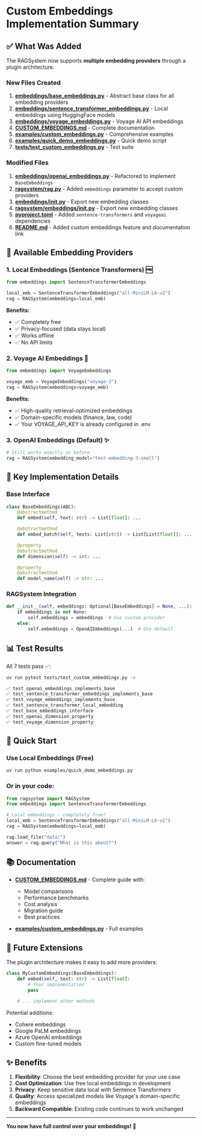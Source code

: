 # Custom Embeddings Implementation Summary

## ✅ What Was Added

The RAGSystem now supports **multiple embedding providers** through a plugin architecture.

### New Files Created

1. **[embeddings/base_embeddings.py](embeddings/base_embeddings.py)** - Abstract base class for all embedding providers
2. **[embeddings/sentence_transformer_embeddings.py](embeddings/sentence_transformer_embeddings.py)** - Local embeddings using HuggingFace models
3. **[embeddings/voyage_embeddings.py](embeddings/voyage_embeddings.py)** - Voyage AI API embeddings
4. **[CUSTOM_EMBEDDINGS.md](CUSTOM_EMBEDDINGS.md)** - Complete documentation
5. **[examples/custom_embeddings.py](examples/custom_embeddings.py)** - Comprehensive examples
6. **[examples/quick_demo_embeddings.py](examples/quick_demo_embeddings.py)** - Quick demo script
7. **[tests/test_custom_embeddings.py](tests/test_custom_embeddings.py)** - Test suite

### Modified Files

1. **[embeddings/openai_embeddings.py](embeddings/openai_embeddings.py)** - Refactored to implement `BaseEmbeddings`
2. **[ragsystem/rag.py](ragsystem/rag.py)** - Added `embeddings` parameter to accept custom providers
3. **[embeddings/__init__.py](embeddings/__init__.py)** - Export new embedding classes
4. **[ragsystem/embeddings/__init__.py](ragsystem/embeddings/__init__.py)** - Export new embedding classes
5. **[pyproject.toml](pyproject.toml)** - Added `sentence-transformers` and `voyageai` dependencies
6. **[README.md](README.md)** - Added custom embeddings feature and documentation link

## 🎯 Available Embedding Providers

### 1. **Local Embeddings** (Sentence Transformers) 🆓
```python
from embeddings import SentenceTransformerEmbeddings

local_emb = SentenceTransformerEmbeddings("all-MiniLM-L6-v2")
rag = RAGSystem(embeddings=local_emb)
```

**Benefits:**
- ✅ Completely free
- ✅ Privacy-focused (data stays local)
- ✅ Works offline
- ✅ No API limits

### 2. **Voyage AI Embeddings** 🚀
```python
from embeddings import VoyageEmbeddings

voyage_emb = VoyageEmbeddings("voyage-3")
rag = RAGSystem(embeddings=voyage_emb)
```

**Benefits:**
- ✅ High-quality retrieval-optimized embeddings
- ✅ Domain-specific models (finance, law, code)
- ✅ Your VOYAGE_API_KEY is already configured in .env

### 3. **OpenAI Embeddings** (Default) ✨
```python
# Still works exactly as before
rag = RAGSystem(embedding_model="text-embedding-3-small")
```

## 🔧 Key Implementation Details

### Base Interface
```python
class BaseEmbeddings(ABC):
    @abstractmethod
    def embed(self, text: str) -> List[float]: ...

    @abstractmethod
    def embed_batch(self, texts: List[str]) -> List[List[float]]: ...

    @property
    @abstractmethod
    def dimension(self) -> int: ...

    @property
    @abstractmethod
    def model_name(self) -> str: ...
```

### RAGSystem Integration
```python
def __init__(self, embeddings: Optional[BaseEmbeddings] = None, ...):
    if embeddings is not None:
        self.embeddings = embeddings  # Use custom provider
    else:
        self.embeddings = OpenAIEmbeddings(...)  # Use default
```

## 📊 Test Results

All 7 tests pass ✅:
```bash
uv run pytest tests/test_custom_embeddings.py -v

✅ test_openai_embeddings_implements_base
✅ test_sentence_transformer_embeddings_implements_base
✅ test_voyage_embeddings_implements_base
✅ test_sentence_transformer_local_embedding
✅ test_base_embeddings_interface
✅ test_openai_dimension_property
✅ test_voyage_dimension_property
```

## 🚀 Quick Start

### Use Local Embeddings (Free)
```bash
uv run python examples/quick_demo_embeddings.py
```

### Or in your code:
```python
from ragsystem import RAGSystem
from embeddings import SentenceTransformerEmbeddings

# Local embeddings - completely free!
local_emb = SentenceTransformerEmbeddings("all-MiniLM-L6-v2")
rag = RAGSystem(embeddings=local_emb)

rag.load_file("data/")
answer = rag.query("What is this about?")
```

## 📚 Documentation

- **[CUSTOM_EMBEDDINGS.md](CUSTOM_EMBEDDINGS.md)** - Complete guide with:
  - Model comparisons
  - Performance benchmarks
  - Cost analysis
  - Migration guide
  - Best practices

- **[examples/custom_embeddings.py](examples/custom_embeddings.py)** - Full examples

## 🔮 Future Extensions

The plugin architecture makes it easy to add more providers:

```python
class MyCustomEmbeddings(BaseEmbeddings):
    def embed(self, text: str) -> List[float]:
        # Your implementation
        pass

    # ... implement other methods
```

Potential additions:
- Cohere embeddings
- Google PaLM embeddings
- Azure OpenAI embeddings
- Custom fine-tuned models

## ✨ Benefits

1. **Flexibility**: Choose the best embedding provider for your use case
2. **Cost Optimization**: Use free local embeddings in development
3. **Privacy**: Keep sensitive data local with Sentence Transformers
4. **Quality**: Access specialized models like Voyage's domain-specific embeddings
5. **Backward Compatible**: Existing code continues to work unchanged

---

**You now have full control over your embeddings! 🎉**

